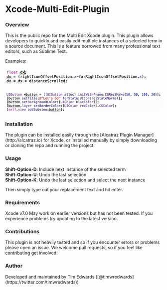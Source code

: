 # Xcode-Multi-Edit-Plugin

<h3>Overview</h3>
This is the public repo for the Multi Edit Xcode plugin. This plugin allows developers to quickly and easily edit multiple instances of a selected term in a source document. This is a feature borrowed from many professional text editors, such as Sublime Text.

Examples:
<br>
<br>
![alt](img/one.gif)
<br>
<br>
![alt](img/two.gif)

<h3>Installation</h3>
The plugin can be installed easily through the [Alcatraz Plugin Manager](http://alcatraz.io)
 for Xcode, or installed manually by simply downloading or cloning the repo and running the project.

<h3>Usage</h3>

<b>Shift-Option-D</b>: Include next instance of the selected term<br>
<b>Shift-Option-U</b>: Undo the last selection<br>
<b>Shift-Option-K</b>: Undo the last selection and select the next instance<br>

Then simply type out your replacement text and hit enter.

<h3>Requirements</h3>

Xcode v7.0
May work on earlier versions but has not been tested. If you experience problems try updating to the latest version.

<h3>Contributions</h3>
This plugin is not heavily tested and so if you encounter errors or problems please open an issue. We welcome pull requests, so if you feel like contributing get involved!

<h3>Author</h3>
Developed and maintained by Tim Edwards ([@timwredwards](https://twitter.com/timwredwards))
